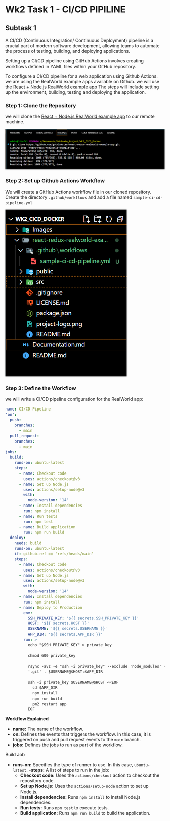 # Wk2 Task 1 - CI/CD PIPILINE 

## Subtask 1 
A CI/CD (Continuous Integration/ Continuous Deployment) pipeline is a crucial part of modern software development, allowing teams to automate the process of testing, building, and deploying applications. 

Setting up a CI/CD pipeline using GitHub Actions involves creating workflows defined in YAML files within your GitHub repository. 

To configure a CI/CD pipeline for a web application using Github Actions. we are using the RealWorld example apps available on Github. we will use the [React + Node.js RealWorld example app](https://github.com/gothinkster/react-redux-realworld-example-app)
The steps will include setting up the environment, building, testing and deploying the application. 

### Step 1: Clone the Repository  

we will clone the [React + Node.js RealWorld example app](https://github.com/gothinkster/react-redux-realworld-example-app) to our remote machine. 

![Clone the Repo](<Images/SC 04 - Git clone the example app repo.PNG>)

### Step 2: Set up Github Actions Workflow
We will create a GitHub Actions workflow file in our cloned repository. Create the directory 
`.github/workflows` and add a file named `sample-ci-cd-pipeline.yml` 

![Yaml File created](<Images/SC 05 - Created the Yaml File.PNG>)

### Step 3: Define the Workflow 
we will write a CI/CD pipeline configuration for the RealWorld app: 

```yaml 
name: CI/CD Pipeline
'on':
  push:
    branches:
      - main
  pull_request:
    branches:
      - main
jobs:
  build:
    runs-on: ubuntu-latest
    steps:
      - name: Checkout code
        uses: actions/checkout@v3
      - name: Set up Node.js
        uses: actions/setup-node@v3
        with:
          node-version: '14'
      - name: Install dependencies
        run: npm install
      - name: Run tests
        run: npm test
      - name: Build application
        run: npm run build
  deploy:
    needs: build
    runs-on: ubuntu-latest
    if: github.ref == 'refs/heads/main'
    steps:
      - name: Checkout code
        uses: actions/checkout@v3
      - name: Set up Node.js
        uses: actions/setup-node@v3
        with:
          node-version: '14'
      - name: Install dependencies
        run: npm install
      - name: Deploy to Production
        env:
          SSH_PRIVATE_KEY: '${{ secrets.SSH_PRIVATE_KEY }}'
          HOST: '${{ secrets.HOST }}'
          USERNAME: '${{ secrets.USERNAME }}'
          APP_DIR: '${{ secrets.APP_DIR }}'
        run: >
          echo "$SSH_PRIVATE_KEY" > private_key

          chmod 600 private_key

          rsync -avz -e "ssh -i private_key" --exclude 'node_modules' --exclude
          '.git' . $USERNAME@$HOST:$APP_DIR

          ssh -i private_key $USERNAME@$HOST <<EOF
            cd $APP_DIR
            npm install
            npm run build
            pm2 restart app
          EOF
```
**Workflow Explained**
- **name:** The name of the workflow. 
- **on:** Defines the events that triggers the workflow. In this case, it is triggered on push and pull request events to the `main` branch. 
- **jobs:** Defines the jobs to run as part of the workflow. 

Build Job
- **runs-on:** Specifies the type of runner to use. In this case, `ubuntu-latest`.
-**steps:** A list of steps to run in the job:
    - **Checkout code:** Uses the `actions/checkout` action to checkout the repository code.
    - **Set up Node.js:** Uses the `actions/setup-node` action to set up Node.js. 
    - **Install dependencies:** Runs `npm install` to install Node.js dependencies. 
    - **Run tests:** Runs `npm test` to execute tests. 
    - **Build application:** Runs `npm run build` to build the application. 

 
